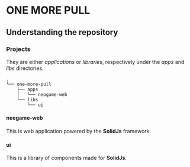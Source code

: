 # ONE MORE PULL

## Understanding the repository

### Projects

They are either *applications* or *libraries*, respectively under the *apps* and *libs* directories.
```
.
└── one-more-pull
    ├── apps
    │   └── neogame-web
    └── libs
        └── ui
```

#### neogame-web

This is web application powered by the **SolidJs** framework.

#### ui

This is a library of components made for **SolidJs**.



